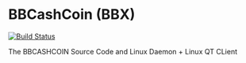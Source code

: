 BBCashCoin (BBX)
===========

[![Build Status](https://travis-ci.org/RazorLove/bbcashcoin.png?branch=master)](https://travis-ci.org/RazorLove/bbcashcoin)


The BBCASHCOIN Source Code and Linux Daemon + Linux QT CLient
